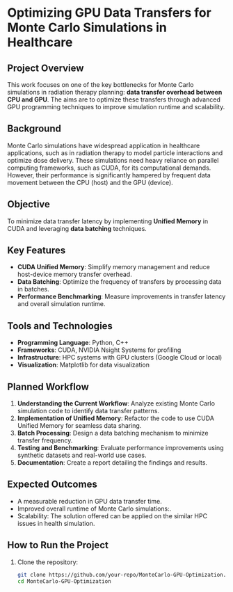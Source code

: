 # Optimizing GPU Data Transfers for Monte Carlo Simulations in Healthcare

## **Project Overview**  
This work focuses on one of the key bottlenecks for Monte Carlo simulations in radiation therapy planning: **data transfer overhead between CPU and GPU**. The aims are to optimize these transfers through advanced GPU programming techniques to improve simulation runtime and scalability.

## **Background**  
Monte Carlo simulations have widespread application in healthcare applications, such as in radiation therapy to model particle interactions and optimize dose delivery. These simulations need heavy reliance on parallel computing frameworks, such as CUDA, for its computational demands. However, their performance is significantly hampered by frequent data movement between the CPU (host) and the GPU (device).

## **Objective**  
To minimize data transfer latency by implementing **Unified Memory** in CUDA and leveraging **data batching** techniques.  

## **Key Features**  
- **CUDA Unified Memory**: Simplify memory management and reduce host-device memory transfer overhead.  
- **Data Batching**: Optimize the frequency of transfers by processing data in batches.  
- **Performance Benchmarking**: Measure improvements in transfer latency and overall simulation runtime.  

## **Tools and Technologies**  
- **Programming Language**: Python, C++  
- **Frameworks**: CUDA, NVIDIA Nsight Systems for profiling  
- **Infrastructure**: HPC systems with GPU clusters (Google Cloud or local)  
- **Visualization**: Matplotlib for data visualization  

## **Planned Workflow**  
1. **Understanding the Current Workflow**: Analyze existing Monte Carlo simulation code to identify data transfer patterns.  
2. **Implementation of Unified Memory**: Refactor the code to use CUDA Unified Memory for seamless data sharing.  
3. **Batch Processing**: Design a data batching mechanism to minimize transfer frequency.  
4. **Testing and Benchmarking**: Evaluate performance improvements using synthetic datasets and real-world use cases.  
5. **Documentation**: Create a report detailing the findings and results.  

## **Expected Outcomes**  
- A measurable reduction in GPU data transfer time.
- Improved overall runtime of Monte Carlo simulations:.
- Scalability: The solution offered can be applied on the similar HPC issues in health simulation. 

## **How to Run the Project**  
1. Clone the repository:  
   ```bash  
   git clone https://github.com/your-repo/MonteCarlo-GPU-Optimization.git  
   cd MonteCarlo-GPU-Optimization  
